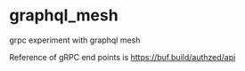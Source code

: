 # graphql_mesh
grpc experiment with graphql mesh

Reference of gRPC end points is https://buf.build/authzed/api
